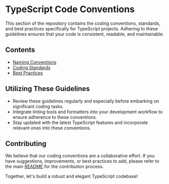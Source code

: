 # TypeScript Code Conventions

This section of the repository contains the coding conventions, standards, and best practices specifically for TypeScript projects. Adhering to these guidelines ensures that your code is consistent, readable, and maintainable.

## Contents

- [Naming Conventions](naming-conventions.md)
- [Coding Standards](coding-standards.md)
- [Best Practices](best-practices.md)

## Utilizing These Guidelines

- Review these guidelines regularly and especially before embarking on significant coding tasks.
- Integrate linting tools and formatters into your development workflow to ensure adherence to these conventions.
- Stay updated with the latest TypeScript features and incorporate relevant ones into these conventions.

## Contributing

We believe that our coding conventions are a collaborative effort. If you have suggestions, improvements, or best practices to add, please refer to the main [README](../README.md) for the contribution process.

Together, let's build a robust and elegant TypeScript codebase!
